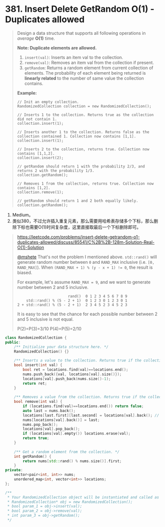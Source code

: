 # 381. Insert Delete GetRandom O(1) - Duplicates allowed

> Design a data structure that supports all following operations in *average* **O(1)** time.
>
> **Note: Duplicate elements are allowed.**
>
> 1. `insert(val)`: Inserts an item val to the collection.
> 2. `remove(val)`: Removes an item val from the collection if present.
> 3. `getRandom`: Returns a random element from current collection of elements. The probability of each element being returned is **linearly related** to the number of same value the collection contains.
>
> **Example:**
>
> ```
> // Init an empty collection.
> RandomizedCollection collection = new RandomizedCollection();
> 
> // Inserts 1 to the collection. Returns true as the collection did not contain 1.
> collection.insert(1);
> 
> // Inserts another 1 to the collection. Returns false as the collection contained 1. Collection now contains [1,1].
> collection.insert(1);
> 
> // Inserts 2 to the collection, returns true. Collection now contains [1,1,2].
> collection.insert(2);
> 
> // getRandom should return 1 with the probability 2/3, and returns 2 with the probability 1/3.
> collection.getRandom();
> 
> // Removes 1 from the collection, returns true. Collection now contains [1,2].
> collection.remove(1);
> 
> // getRandom should return 1 and 2 both equally likely.
> collection.getRandom();
> ```

1. Medium。
2. 类似380，不过允许插入重复元素，那么需要用哈希表存储多个下标，那么删除下标也需要O(1)时间复杂度，这里直接取最后一个下标删除即可。

> https://leetcode.com/problems/insert-delete-getrandom-o1-duplicates-allowed/discuss/85541/C%2B%2B-128m-Solution-Real-O(1)-Solution
>
> [@mshete](https://leetcode.com/mshete) That's not the problem I mentioned above. `std::rand()` will generate random number between `0` and `RAND_MAX` inclusive (i.e. `[0, RAND_MAX]`). When `(RAND_MAX + 1) % (y - x + 1) != 0`, the result is biased.
>
> For example, let's assume `RAND_MAX = 9`, and we want to generate number between 2 and 5 inclusive.
>
> ```
>                        rand()  0 1 2 3 4 5 6 7 8 9
>     std::rand() % (5 - 2 + 1)  0 1 2 3 0 1 2 3 0 1
> 2 + std::rand() % (5 - 2 + 1)  2 3 4 5 2 3 4 5 2 3
> ```
>
> It is easy to see that the chance for each possible number between 2 and 5 inclusive is not equal.
>
> P(2)=P(3)=3/10 P(4)=P(5)=2/10

```cpp
class RandomizedCollection {
public:
    /** Initialize your data structure here. */
    RandomizedCollection() {}
    
    /** Inserts a value to the collection. Returns true if the collection did not already contain the specified element. */
    bool insert(int val) {
        bool ret = locations.find(val)==locations.end();
        nums.push_back({val, locations[val].size()});
        locations[val].push_back(nums.size()-1);
        return ret;
    }
    
    /** Removes a value from the collection. Returns true if the collection contained the specified element. */
    bool remove(int val) {
        if (locations.find(val)==locations.end()) return false;
        auto last = nums.back();
        locations[last.first][last.second] = locations[val].back(); // 直接删除locations[val]最后一个下标。
        nums[locations[val].back()] = last;
        nums.pop_back();
        locations[val].pop_back();
        if (locations[val].empty()) locations.erase(val);
        return true;
    }
    
    /** Get a random element from the collection. */
    int getRandom() {
        return nums[std::rand() % nums.size()].first;
    }
private:
    vector<pair<int, int>> nums;
    unordered_map<int, vector<int>> locations;
};

/**
 * Your RandomizedCollection object will be instantiated and called as such:
 * RandomizedCollection* obj = new RandomizedCollection();
 * bool param_1 = obj->insert(val);
 * bool param_2 = obj->remove(val);
 * int param_3 = obj->getRandom();
 */
```

